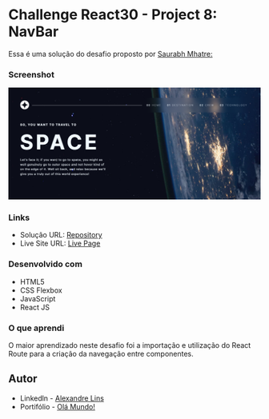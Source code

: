 # Challenge React30 - Project 8: NavBar
Essa é uma solução do desafio proposto por [ Saurabh Mhatre: ](https://saurabhnativeblog.medium.com/react30-project-8-building-a-navbar-using-react-router-6910ab5a0268)


### Screenshot

![](/public/FireShot%20Capture%20031%20-%20NavBar.png)

### Links

- Solução URL: [Repository](https://github.com/aslinsjr/navbar)
- Live Site URL: [Live Page](https://navbar-rho-ten.vercel.app/technology)

### Desenvolvido com

- HTML5
- CSS Flexbox
- JavaScript
- React JS

### O que aprendi

O maior aprendizado neste desafio foi a importação e utilização do React Route para a criação da navegação entre componentes.

## Autor

- Linkedln - [Alexandre Lins](https://www.linkedin.com/in/aslinsjr/)
- Portifólio - [Olá Mundo!](https://aslinsjr.github.io/my-web-site/)
